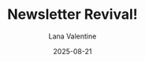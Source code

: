 ---
title: "Newsletter Revival!"
date: "2025-08-21"

author: "Lana Valentine"
authorRole: "President"
---